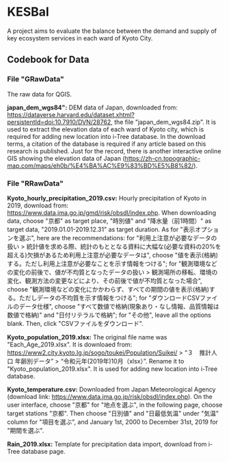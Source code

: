 # KESBal

A project aims to evaluate the balance between the demand and supply of key ecosystem services in each ward of Kyoto City. 

## Codebook for Data

### File "GRawData"

The raw data for QGIS. 

**japan_dem_wgs84":**
DEM data of Japan, downloaded from: https://dataverse.harvard.edu/dataset.xhtml?persistentId=doi:10.7910/DVN/28762, the file "japan_dem_wgs84.zip". 
It is used to extract the elevation data of each ward of Kyoto city, which is required for adding new location into i-Tree database. 
In the download terms, a citation of the database is required if any article based on this research is published. 
Just for the record, there is another interactive online GIS showing the elevation data of Japan (https://zh-cn.topographic-map.com/maps/eh0b/%E4%BA%AC%E9%83%BD%E5%B8%82/). 

### File "RRawData"

**Kyoto_hourly_precipitation_2019.csv:**
Hourly precipitation of Kyoto in 2019, download from: https://www.data.jma.go.jp/gmd/risk/obsdl/index.php. When downloading data, choose "京都" as target place, "時別値" and "降水量（前1時間）" as target data, "2019.01.01-2019.12.31" as target duration. 
As for "表示オプションを選ぶ", here are the recommendations: 
for "利用上注意が必要なデータの扱い > 統計値を求める際、統計のもととなる資料に大幅な(必要な資料の20%を超える)欠損があるため利用上注意が必要なデータは", choose "値を表示(格納)する。ただし利用上注意が必要なことを示す情報をつける"; 
for "観測環境などの変化の前後で、値が不均質となったデータの扱い > 観測場所の移転、環境の変化、観測方法の変更などにより、その前後で値が不均質となった場合", choose "観測環境などの変化にかかわらず、すべての期間の値を表示(格納)する。ただしデータの不均質を示す情報をつける"; 
for "ダウンロードCSVファイルのデータ仕様", choose "すべて数値で格納(現象あり・なし情報、品質情報は数値で格納)" and "日付リテラルで格納"; 
for "その他", leave all the options blank. 
Then, click "CSVファイルをダウンロード". 

**Kyoto_population_2019.xlsx:** 
The original file name was "Each_Age_2019.xlsx". It is downloaed from: https://www2.city.kyoto.lg.jp/sogo/toukei/Population/Suikei/ > “３　推計人口 年齢別データ” > “令和元年(2019年)10月（xlsx）”. 
Rename it to "Kyoto_population_2019.xlsx". 
It is used for adding new location into i-Tree database. 

**Kyoto_temperature.csv:**
Downloaded from Japan Meteorological Agency (download link: https://www.data.jma.go.jp/risk/obsdl/index.php). On the user interface, choose "京都" for "地点を選ぶ", in the following page, choose target stations "京都". Then choose "日別値" and "日最低気温" under "気温" column for "項目を選ぶ", and January 1st, 2000 to December 31st, 2019 for "期間を選ぶ". 

**Rain_2019.xlsx:**
Template for precipitation data import, download from i-Tree database page. 
